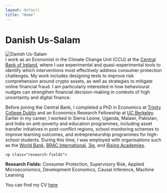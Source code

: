 ```yaml
---
layout: default
title: "Home"
---
```


<h1 class="page-name">Danish Us-Salam</h1>

<div class="about-hero">
  <div class="profile-pic">
    <img src="{{ '/assets/profile4.jpg' | relative_url }}" alt="Danish Us-Salam">
  </div>
  <div class="bio">
I work as an Economist in the Climate Change Unit (CCU) at the <a href="https://www.centralbank.ie/" target="_blank" rel="noopener noreferrer">Central Bank of Ireland</a>, where I use experimental and quasi-experimental tools to identify which interventions most effectively address consumer protection challenges. My work includes designing tests to improve risk comprehension around crypto assets, as well as strategies to mitigate online financial fraud. I am particularly interested in how behavioural nudges can strengthen financial decision-making in contexts of high uncertainty and digital finance.

<p>  
</p>   
Before joining the Central Bank, I completed a PhD in Economics at <a href="https://www.tcd.ie/" target="_blank" rel="noopener noreferrer">Trinity College Dublin</a>  and an Economics Research Fellowship at <a href="https://www.berkeley.edu/" target="_blank" rel="noopener noreferrer">UC Berkeley</a>. Earlier in my career, I worked in Sierra Leone, Uganda, Malawi, Pakistan, and India on anti-poverty and education programmes, including asset transfer initiatives in post-conflict regions, school monitoring schemes to improve learning outcomes, and entrepreneurship programmes for high-school students. During this time, I was employed with organisations such as the 
<a href="https://www.worldbank.org" target="_blank" rel="noopener noreferrer">World Bank</a>, 
<a href="https://www.bracinternational.nl" target="_blank" rel="noopener noreferrer">BRAC International</a>, 
<a href="https://www.3ieimpact.org" target="_blank" rel="noopener noreferrer">3ie</a>, and 
<a href="https://www.risingacademies.com" target="_blank" rel="noopener noreferrer">Rising Academies</a>.

  
    <p class="research-fields">
  <strong>Research Fields:</strong> Consumer Protection, Supervisory Risk, Applied Microeconomics, Development Economics, Causal Inference, Machine Learning
</p>

<div class="cv-and-icons">
  <p>You can find my CV 
    <a href="{{ '/assets/Danish_CV.pdf' | relative_url }}" target="_blank" rel="noopener noreferrer" style="color:##0ea5e9;">here</a>
  </p>

  <p>
    <a href="mailto:ussalamd@tcd.ie" target="_blank" rel="noopener noreferrer" title="Email">
      <i class="fa-solid fa-envelope fa-lg"></i>
    </a>
    <a href="https://scholar.google.com/citations?user=NbSatAYAAAAJ&hl=en" target="_blank" rel="noopener noreferrer" title="Google Scholar">
      <i class="fa-solid fa-graduation-cap fa-lg"></i>
    </a>
    <a href="https://www.linkedin.com/in/danishussalam/" target="_blank" rel="noopener noreferrer" title="LinkedIn">
      <i class="fa-brands fa-linkedin fa-lg"></i>
    </a>
    <a href="https://x.com/DanishUsSalam2" target="_blank" rel="noopener noreferrer" title="Twitter/X">
      <i class="fa-brands fa-x-twitter fa-lg"></i>
    </a>
  </p>
</div>
